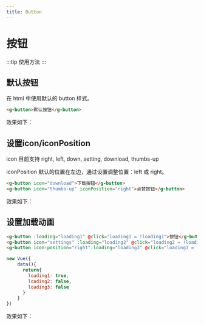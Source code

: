 ```yaml
---
title: Button
---
```

# 按钮

:::tip
使用方法
:::
## 默认按钮
在 html 中使用默认的 button 样式。
```html
<g-button>默认按钮</g-button>
```
效果如下：

<ClientOnly>
<button-demos-1></button-demos-1>
</ClientOnly>

## 设置icon/iconPosition
icon 目前支持 right, left, down, setting, download, thumbs-up

iconPosition 默认的位置在左边，通过设置调整位置：left 或 right。

```html
<g-button icon="download">下载按钮</g-button>
<g-button icon="thumbs-up" iconPosition="right">点赞按钮</g-button>
```
效果如下：

<ClientOnly>
<button-demos-2></button-demos-2>
</ClientOnly>

## 设置加载动画

```html
<g-button :loading="loading1" @click="loading1 = !loading1">按钮</g-button>
<g-button icon="settings" :loading="loading2" @click="loading2 = !loading2">按钮</g-button>
<g-button icon-position="right":loading="loading3" @click="loading3 = !loading3">按钮</g-button>
```
```js
new Vue({
    data(){
      return{
        loading1: true,
        loading2: false,
        loading3: false
      }
    }
})
```
效果如下：

<ClientOnly>
<button-demos-3></button-demos-3>
</ClientOnly>

